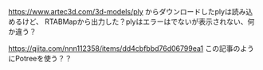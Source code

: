 https://www.artec3d.com/3d-models/ply
からダウンロードしたplyは読み込めるけど、
RTABMapから出力した？plyはエラーはでないが表示されない、何か違う？

https://qiita.com/nnn112358/items/dd4cbfbbd76d06799ea1
この記事のようにPotreeを使う？？